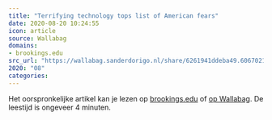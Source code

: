```yaml
---
title: "Terrifying technology tops list of American fears"
date: 2020-08-20 10:24:55
icon: article
source: Wallabag
domains:
- brookings.edu
src_url: "https://wallabag.sanderdorigo.nl/share/6261941ddeba49.60670214"
2020: "08"
categories:
---
```

Het oorspronkelijke artikel kan je lezen op [brookings.edu](https://www.brookings.edu/blog/techtank/2015/10/30/terrifying-technology-tops-list-of-american-fears/) of [op Wallabag](https://wallabag.sanderdorigo.nl/share/6261941ddeba49.60670214). De leestijd is ongeveer 4 minuten.